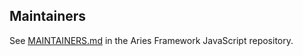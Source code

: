 ## Maintainers

See [MAINTAINERS.md](https://github.com/hyperledger/aries-framework-javascript/blob/main/MAINTAINERS.md) in the Aries Framework JavaScript repository.
